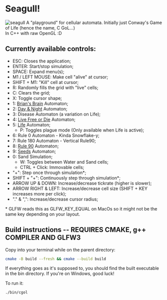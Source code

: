 # Seagull!
![seagull](https://images.pexels.com/photos/56618/seagull-sky-holiday-bird-56618.jpeg)
A "playground" for cellular automata. Initially just Conway's Game of Life (hence the name, C GoL...) \
In C++ with raw OpenGL :D

## Currently available controls:
- ESC: Closes the application;
- ENTER: Start/stop simulation;
- SPACE: Expand menu(s);
- M1 / LEFT MOUSE: Make cell "alive" at cursor;
- SHIFT + M1: "Kill" cell at cursor;
- R: Randomly fills the grid with "live" cells;
- C: Clears the grid;
- X: Toggle cursor shape;
- 1: [Brian's Brain](https://en.wikipedia.org/wiki/Brian's_Brain) Automaton;
- 2: [Day & Night](https://en.wikipedia.org/wiki/Day_and_Night_(cellular_automaton)) Automaton;
- 3: Disease Automaton (a variation on Life);
- 4: [Live Free or Die](https://conwaylife.com/wiki/OCA:Live_Free_or_Die) Automaton;
- 5: [Life](https://en.wikipedia.org/wiki/Conway's_Game_of_Life) Automaton;
    - P: Toggles plague mode (Only available when Life is active);
- 6: Rule 0 Automaton - Kinda Snowflake-y;
- 7: Rule 180 Automaton - Vertical Rule90;
- 8: [Rule 90](https://en.wikipedia.org/wiki/Rule_90) Automaton;
- 9: [Seeds](https://en.wikipedia.org/wiki/Seeds_(cellular_automaton)) Automaton;
- 0: Sand Simulation;
    - W: Toggles between Water and Sand cells;
    - CTRL + Click: Immovable cells;
- "+": Step once through simulation*;
- SHIFT + "+": Continuously step through simulation*;
- ARROW UP & DOWN: Increase/decrease tickrate (higher is slower);
- ARROW RIGHT & LEFT: Increase/decrease cell size (SHIFT + KEY increases more per click);
- "." & ",": Increase/decrease cursor radius;

\* GLFW reads this as GLFW_KEY_EQUAL on MacOs so it might not be the same key depending on your layout.

## Build instructions -- REQUIRES CMAKE, g++ COMPILER AND GLFW3
Copy into your terminal while on the parent directory:

```sh
cmake -B build --fresh && cmake --build build
```

If everything goes as it's supposed to, you should find the built executable in the bin directory.
If you're on Windows, good luck!

To run it:
```sh
./bin/cgol
```

